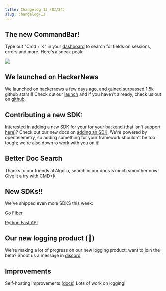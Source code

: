 ```yaml
---
title: Changelog 13 (02/24)
slug: changelog-13
---
```


## The new CommandBar!

Type out "Cmd + K" in your [dashboard](https://app.highlight.io) to search for fields on sessions, errors and more. Here's a sneak peak:

![](/images/cmd-k.png)

## We launched on HackerNews

We launched on hackernews a few days ago, and gained surpassed 1.5k github stars!!! Check out our [launch](https://news.ycombinator.com/item?id=34897645) and if you haven't already, check us out on [github](https://github.com/highlight/highlight).

## Contributing a new SDK:

Interested in adding a new SDK for your for your backend (that isn't support [here](../../getting-started/1_overview.md))? Check out our new docs on [adding an SDK](../4_company/open-source/contributing/adding-an-sdk.md). We're powered by opentelemetry, so adding something for your framework shouldn't be too tough; we're also down to work with you on it!

## Better Doc Search

Thanks to our friends at Algolia, search in our docs is much smoother now! Give it a try with CMD+K.

## New SDKs!!

We've shipped even more SDKS this week:

[Go Fiber](../../getting-started/4_backend-sdk/go.md)

[Python Fast API](../../getting-started/4_backend-sdk/python.md)

## Our new logging product (🤫)

We're making a lot of progress on our new logging product; want to join the beta? Shoot us a message in [discord](https://highlight.io/community)

## Improvements

Self-hosting improvements ([docs](../4_company/open-source/self-host-hobby.md))
Lots of work on logging!
